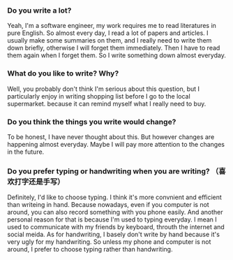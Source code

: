 ### Do you write a lot?
Yeah, I'm a software engineer, my work requires me to read literatures in pure English. So almost every day, I read a lot of papers and articles.
I usually make some summaries on them, and I really need to write them down briefly, otherwise I will forget them immediately. Then I have to read them again when I forget them. So I write something down almost everyday.

### What do you like to write? Why?
Well, you probably don't think I'm serious about this question, but I particularly enjoy in writing shopping list before I go to the local supermarket. because it can remind myself what I really need to buy.

### Do you think the things you write would change?
To be honest, I have never thought about this. 
But however changes are happening almost everyday. 
Maybe I will pay more attention to the changes in the future.

### Do you prefer typing or handwriting when you are writing? （喜欢打字还是手写）
Definitely, I'd like to choose typing.
I think it's more convnient and efficient than writeing in hand. 
Because nowadays, even if you computer is not around, you can also record something with you phone easily.
And another personal reason for that is because I'm used to typing everyday. 
I mean I used to communicate with my friends by keyboard, throuth the internet and social meida. 
As for handwriting, I basely don't write by hand because it's very ugly for my handwriting.
So unless my phone and computer is not around, I prefer to choose typing rather than handwriting.

